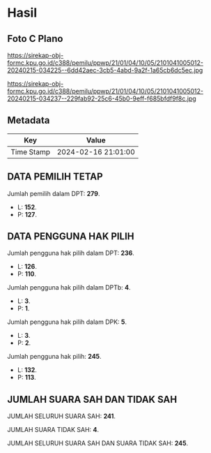 # Hasil

## Foto C Plano

https://sirekap-obj-formc.kpu.go.id/c388/pemilu/ppwp/21/01/04/10/05/2101041005012-20240215-034225--6dd42aec-3cb5-4abd-9a2f-1a65cb6dc5ec.jpg

https://sirekap-obj-formc.kpu.go.id/c388/pemilu/ppwp/21/01/04/10/05/2101041005012-20240215-034237--229fab92-25c6-45b0-9eff-f685bfdf9f8c.jpg


## Metadata

| Key        | Value               |
| ---------- | ------------------- |
| Time Stamp | 2024-02-16 21:01:00 |


## DATA PEMILIH TETAP

Jumlah pemilih dalam DPT: **279**.
 * L: **152**.
 * P: **127**.

## DATA PENGGUNA HAK PILIH

Jumlah pengguna hak pilih dalam DPT: **236**.
 * L: **126**.
 * P: **110**.

Jumlah pengguna hak pilih dalam DPTb: **4**.
 * L: **3**.
 * P: **1**.

Jumlah pengguna hak pilih dalam DPK: **5**.
 * L: **3**.
 * P: **2**.

Jumlah pengguna hak pilih: **245**.
 * L: **132**.
 * P: **113**.

## JUMLAH SUARA SAH DAN TIDAK SAH

JUMLAH SELURUH SUARA SAH: **241**.

JUMLAH SUARA TIDAK SAH: **4**.

JUMLAH SELURUH SUARA SAH DAN SUARA TIDAK SAH: **245**.


